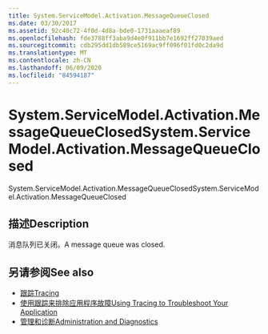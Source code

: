 ```yaml
---
title: System.ServiceModel.Activation.MessageQueueClosed
ms.date: 03/30/2017
ms.assetid: 92c40c72-4f0d-4d8a-bde0-1731aaaeaf89
ms.openlocfilehash: fde3788ff3aba9d4e0f911bb7e1692ff27039aed
ms.sourcegitcommit: cdb295dd1db589ce5169ac9ff096f01fd0c2da9d
ms.translationtype: MT
ms.contentlocale: zh-CN
ms.lasthandoff: 06/09/2020
ms.locfileid: "84594187"
---
```

# <a name="systemservicemodelactivationmessagequeueclosed"></a><span data-ttu-id="0d2f5-102">System.ServiceModel.Activation.MessageQueueClosed</span><span class="sxs-lookup"><span data-stu-id="0d2f5-102">System.ServiceModel.Activation.MessageQueueClosed</span></span>
<span data-ttu-id="0d2f5-103">System.ServiceModel.Activation.MessageQueueClosed</span><span class="sxs-lookup"><span data-stu-id="0d2f5-103">System.ServiceModel.Activation.MessageQueueClosed</span></span>  
  
## <a name="description"></a><span data-ttu-id="0d2f5-104">描述</span><span class="sxs-lookup"><span data-stu-id="0d2f5-104">Description</span></span>  
 <span data-ttu-id="0d2f5-105">消息队列已关闭。</span><span class="sxs-lookup"><span data-stu-id="0d2f5-105">A message queue was closed.</span></span>  
  
## <a name="see-also"></a><span data-ttu-id="0d2f5-106">另请参阅</span><span class="sxs-lookup"><span data-stu-id="0d2f5-106">See also</span></span>

- [<span data-ttu-id="0d2f5-107">跟踪</span><span class="sxs-lookup"><span data-stu-id="0d2f5-107">Tracing</span></span>](index.md)
- [<span data-ttu-id="0d2f5-108">使用跟踪来排除应用程序故障</span><span class="sxs-lookup"><span data-stu-id="0d2f5-108">Using Tracing to Troubleshoot Your Application</span></span>](using-tracing-to-troubleshoot-your-application.md)
- [<span data-ttu-id="0d2f5-109">管理和诊断</span><span class="sxs-lookup"><span data-stu-id="0d2f5-109">Administration and Diagnostics</span></span>](../index.md)
